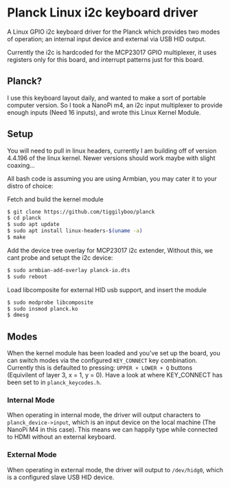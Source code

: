 # Planck Linux i2c keyboard driver

A Linux GPIO i2c keyboard driver for the Planck which provides two modes of operation; an internal input device and external via USB HID output.

Currently the i2c is hardcoded for the MCP23017 GPIO multiplexer, it uses registers only for this board, and interrupt patterns just for this board.

## Planck?

I use this keyboard layout daily, and wanted to make a sort of portable computer version. So I took a NanoPi m4, an i2c input multiplexer to provide enough inputs (Need 16 inputs), and wrote this Linux Kernel Module.

## Setup

You will need to pull in linux headers, currently I am building off of version 4.4.196 of the linux kernel. Newer versions should work maybe with slight coaxing...

All bash code is assuming you are using Armbian, you may cater it to your distro of choice:

Fetch and build the kernel module
```sh
$ git clone https://github.com/tiggilyboo/planck
$ cd planck
$ sudo apt update
$ sudo apt install linux-headers-$(uname -a)
$ make
```

Add the device tree overlay for MCP23017 i2c extender,
Without this, we cant probe and setupt the i2c device:
```sh
$ sudo armbian-add-overlay planck-io.dts
$ sudo reboot 
```

Load libcomposite for external HID usb support, and insert the module
```sh
$ sudo modprobe libcomposite
$ sudo insmod planck.ko
$ dmesg
```

## Modes

When the kernel module has been loaded and you've set up the board, you can switch modes via the configured `KEY_CONNECT` key combination. Currently this is defaulted to pressing: `UPPER + LOWER + Q` buttons (Equivilent of layer 3, x = 1, y = 0). Have a look at where KEY_CONNECT has been set to in `planck_keycodes.h`.

### Internal Mode

When operating in internal mode, the driver will output characters to `planck_device->input`, which is an input device on the local machine (The NanoPi M4 in this case). This means we can happily type while connected to HDMI without an external keyboard. 

### External Mode

When operating in external mode, the driver will output to `/dev/hidg0`, which is a configured slave USB HID device. 


